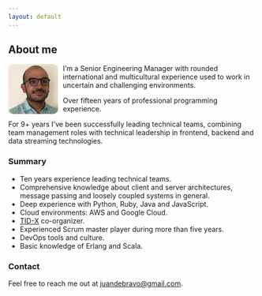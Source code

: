 ```yaml
---
layout: default
---
```


<h2>About me</h2>

<div class="intro">
  <div>
    <img src="/gfx/juandebravo.png" style="float: left; width: 20%; margin-right: 10px; border-radius: 10px"/>
    <p>
      I’m a Senior Engineering Manager with rounded international and multicultural experience used to work in uncertain and challenging environments.
    </p>
    <p>
      Over fifteen years of professional programming experience.
    </p>
    <p>
      For 9+ years I've been successfully leading technical teams, combining team management roles with technical leadership in frontend, backend and data streaming technologies.
    </p>
  </div>
  <div>
    <h3>Summary</h3>
    <ul>
      <li>
        Ten years experience leading technical teams.
      </li>
      <li>
        Comprehensive knowledge about client and server architectures, message passing and loosely coupled systems in general.
      </li>
      <li>
        Deep experience with Python, Ruby, Java and JavaScript.
      </li>
      <li>
        Cloud environments: AWS and Google Cloud.
      </li>
      <li>
        <a href="https://www.tid-x.com">TID-X</a> co-organizer.
      </li>
      <li>
        Experienced Scrum master player during more than five years.
      </li>
      <li>
        DevOps tools and culture.
      </li>
      <li>
        Basic knowledge of Erlang and Scala.
      </li>
    </ul>
  </div>
  <div>
    <div>
      <h3>Contact</h3>
    </div>
    <div>
      <p>
        Feel free to reach me out at
        <a class="email" href="mailto:juandebravo@gmail.com">juandebravo@gmail.com</a>.
      </p>
    </div>

  </div>
</div>
